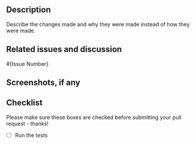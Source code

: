 ## Description
Describe the changes made and why they were made instead of how they were made.

## Related issues and discussion
#{Issue Number}

## Screenshots, if any

## Checklist
Please make sure these boxes are checked before submitting your pull request - thanks!

- [ ] Run the tests
